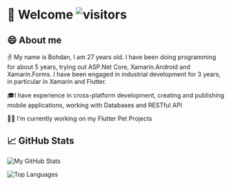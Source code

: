 # 👋 Welcome ![visitors](https://page-views.glitch.me/badge?page_id=booooohdan.visitor-badge)

## 😄 About me 

✌️ My name is Bohdan, I am 27 years old. I have been doing programming for about 5 years, trying out ASP.Net Core, Xamarin.Android and Xamarin.Forms. I have been engaged in industrial development for 3 years, in particular in Xamarin and Flutter.

🎓I have experience in cross-platform development, creating and publishing mobile applications, working with Databases and RESTful API

👩‍💻 I’m currently working on my Flutter Pet Projects

## 📈 GitHub Stats

![My GitHub Stats](https://github-readme-stats.vercel.app/api?username=booooohdan&count_private=true&hide=contribs&show_icons=true&theme=radical)

![Top Languages](https://github-readme-stats.vercel.app/api/top-langs/?username=booooohdan&count_private=true&hide=tsql&langs_count=7&theme=radical&layout=compact)
